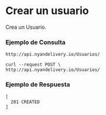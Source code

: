 # Crear un usuario
Crea un Usuario.

### Ejemplo de Consulta
```
http://api.nyandelivery.io/Usuarios/
```

```
curl --request POST \
http://api.nyandelivery.io/Usuarios/
```

### Ejemplo de Respuesta

```
[
  201 CREATED
]
```